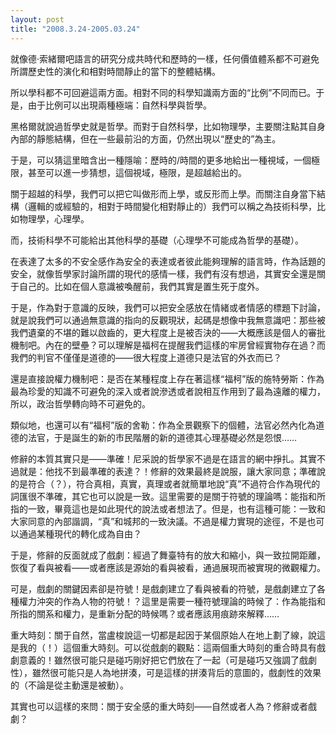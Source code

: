 ```yaml
---
layout: post
title: "2008.3.24-2005.03.24"
---
```


就像德·索緒爾吧語言的研究分成共時代和歷時的一樣，任何價值體系都不可避免所謂歷史性的演化和相對時間靜止的當下的整體結構。

所以學科都不可回避這兩方面。相對不同的科學知識兩方面的“比例”不同而已。于是，由于比例可以出現兩種極端：自然科學與哲學。

黑格爾就說過哲學史就是哲學。而對于自然科學，比如物理學，主要關注點其自身內部的靜態結構，但在一些最前沿的方面，仍然出現以“歷史的”為主。

于是，可以猜這里暗含出一種隱喻：歷時的/時間的更多地給出一種視域，一個極限，甚至可以進一步猜想，這個視域，極限，是超越給出的。

關于超越的科學，我們可以把它叫做形而上學，或反形而上學。而關注自身當下結構（邏輯的或經驗的，相對于時間變化相對靜止的）我們可以稱之為技術科學，比如物理學，心理學。

而，技術科學不可能給出其他科學的基礎（心理學不可能成為哲學的基礎）。

在表達了太多的不安全感作為安全的表達或者彼此能夠理解的語言時，作為話題的安全，就像哲學家討論所謂的現代的感情一樣，我們有沒有想過，其實安全還是關于自己的。比如在個人意識被喚醒前，我們其實是置生死于度外。

于是，作為對于意識的反映，我們可以把安全感放在情緒或者情感的標題下討論，就是說我們可以通過無意識的指向的反觀現狀，起碼是想像中我無意識吧：那些被我們遺棄的不堪的難以啟齒的，更大程度上是被否決的——大概應該是個人的審批機制吧。內在的壁壘？可以理解是福柯在提醒我們這樣的牢房曾經實物存在過？而我們的判官不僅僅是道德的——很大程度上道德只是法官的外衣而已？

還是直接說權力機制吧：是否在某種程度上存在著這樣“福柯”版的施特勞斯：作為最為珍愛的知識不可避免的深入或者說滲透或者說相互作用到了最為遠離的權力，所以，政治哲學轉向時不可避免的。

類似地，也還可以有“福柯”版的舍勒：作為全景觀察下的個體，法官必然內化為道德的法官，于是誕生的新的市民階層的新的道德其心理基礎必然是怨恨……

修辭的本質其實只是——準確！尼采說的哲學家不過是在語言的網中掙扎。其實不過就是：他找不到最準確的表達？！修辭的效果最終是說服，讓大家同意；準確說的是符合（？），符合真相，真實，真理或者就簡單地說“真”不過符合作為現代的詞匯很不準確，其它也可以說是一致。這里需要的是關于符號的理論嗎：能指和所指的一致，畢竟這也是如此現代的說法或者想法了。但是，也有這種可能：一致和大家同意的內部諧調，“真”和城邦的一致決議。不過是權力實現的途徑，不是也可以通過某種現代的轉化成為自由？

于是，修辭的反面就成了戲劇：經過了舞臺特有的放大和縮小，與一致拉開距離，恢復了看與被看——或者應該是源始的看與被看，通過展現而被實現的微觀權力。

可是，戲劇的關鍵因素卻是符號！是戲劇建立了看與被看的符號，是戲劇建立了各種權力沖突的作為人物的符號！？這里是需要一種符號理論的時候了：作為能指和所指的關系和權力，是重新分配的時候嗎？或者應該用痕跡來解釋……

重大時刻：關于自然，當盧梭說這一切都是起因于某個原始人在地上劃了線，說這是我的（！）這個重大時刻。可以從戲劇的觀點：這兩個重大時刻的重合時具有戲劇意義的！雖然很可能只是碰巧剛好把它們放在了一起（可是碰巧又強調了戲劇性），雖然很可能只是人為地拼湊，可是這樣的拼湊背后的意圖的，戲劇性的效果的（不論是從主動還是被動）。

其實也可以這樣的來問：關于安全感的重大時刻——自然或者人為？修辭或者戲劇？

